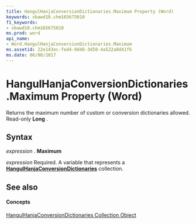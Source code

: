 ```yaml
---
title: HangulHanjaConversionDictionaries.Maximum Property (Word)
keywords: vbawd10.chm165675010
f1_keywords:
- vbawd10.chm165675010
ms.prod: word
api_name:
- Word.HangulHanjaConversionDictionaries.Maximum
ms.assetid: 22e143ec-fed4-9d48-3d50-4a522a0d41f6
ms.date: 06/08/2017
---
```



# HangulHanjaConversionDictionaries.Maximum Property (Word)

Returns the maximum number of custom or conversion dictionaries allowed. Read-only  **Long** .


## Syntax

 _expression_ . **Maximum**

 _expression_ Required. A variable that represents a **[HangulHanjaConversionDictionaries](hangulhanjaconversiondictionaries-object-word.md)** collection.


## See also


#### Concepts


[HangulHanjaConversionDictionaries Collection Object](hangulhanjaconversiondictionaries-object-word.md)

